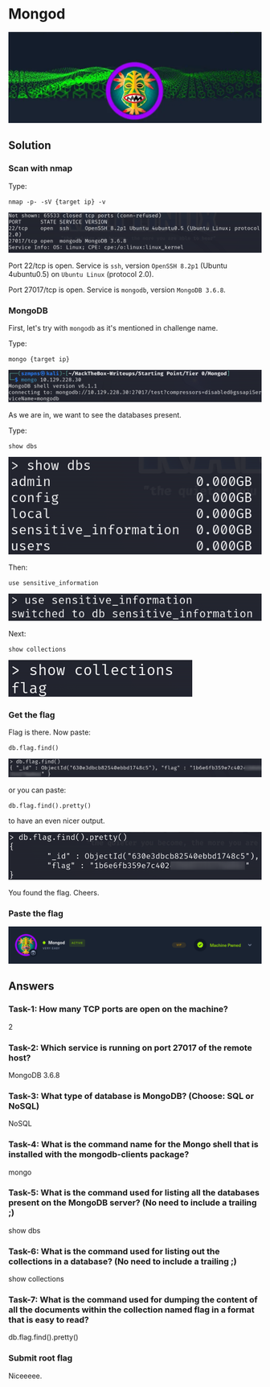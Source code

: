 # Mongod      

![Mongod](./Screenshots/mongodlogo.png)

## Solution

### Scan with nmap

Type:

```
nmap -p- -sV {target ip} -v
```

![nmap](./Screenshots/mongodnmap.png)

Port 22/tcp is open. Service is `ssh`, version `OpenSSH 8.2p1` (Ubuntu 4ubuntu0.5) on `Ubuntu Linux` (protocol 2.0).

Port 27017/tcp is open. Service is `mongodb`, version `MongoDB 3.6.8`. 

### MongoDB

First, let's try with `mongodb` as it's mentioned in challenge name.

Type:

```
mongo {target ip}
```

![mongo](./Screenshots/mongomongo.png)

As we are in, we want to see the databases present.

Type:

```
show dbs
```

![mongo](./Screenshots/mongomongo2.png)

Then:

```
use sensitive_information
```

![mongo](./Screenshots/mongomongo3.png)

Next:

```
show collections
```

![mongo](./Screenshots/mongomongo4.png)

### Get the flag

Flag is there. Now paste:

```
db.flag.find()
```
![flag](./Screenshots/mongoflag.png)

or you can paste:

```
db.flag.find().pretty()
```

to have an even nicer output.

![flag](./Screenshots/mongoflag2.png)

You found the flag. Cheers.

### Paste the flag

![pwned](./Screenshots/mongodpwned.png)

## Answers

### Task-1: How many TCP ports are open on the machine?

2

### Task-2: Which service is running on port 27017 of the remote host?

MongoDB 3.6.8

### Task-3: What type of database is MongoDB? (Choose: SQL or NoSQL)

NoSQL

### Task-4: What is the command name for the Mongo shell that is installed with the mongodb-clients package?

mongo

### Task-5: What is the command used for listing all the databases present on the MongoDB server? (No need to include a trailing ;)

show dbs

### Task-6: What is the command used for listing out the collections in a database? (No need to include a trailing ;)

show collections

### Task-7: What is the command used for dumping the content of all the documents within the collection named flag in a format that is easy to read?

db.flag.find().pretty()

### Submit root flag

Niceeeee.